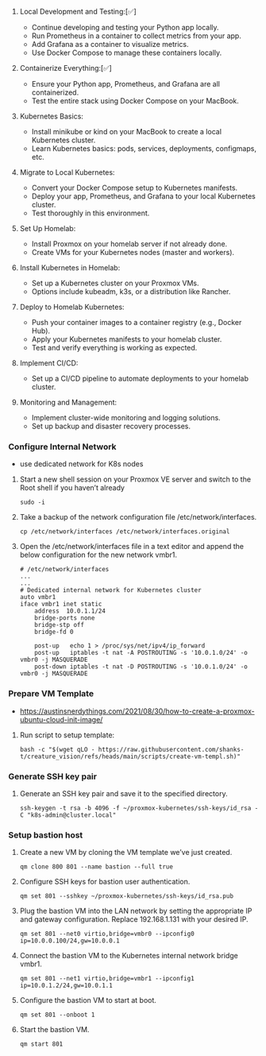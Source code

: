 1. Local Development and Testing:[✅]
   - Continue developing and testing your Python app locally.
   - Run Prometheus in a container to collect metrics from your app.
   - Add Grafana as a container to visualize metrics.
   - Use Docker Compose to manage these containers locally.

2. Containerize Everything:[✅]
   - Ensure your Python app, Prometheus, and Grafana are all containerized.
   - Test the entire stack using Docker Compose on your MacBook.

3. Kubernetes Basics:
   - Install minikube or kind on your MacBook to create a local Kubernetes cluster.
   - Learn Kubernetes basics: pods, services, deployments, configmaps, etc.

4. Migrate to Local Kubernetes:
   - Convert your Docker Compose setup to Kubernetes manifests.
   - Deploy your app, Prometheus, and Grafana to your local Kubernetes cluster.
   - Test thoroughly in this environment.

5. Set Up Homelab:
   - Install Proxmox on your homelab server if not already done.
   - Create VMs for your Kubernetes nodes (master and workers).

6. Install Kubernetes in Homelab:
   - Set up a Kubernetes cluster on your Proxmox VMs.
   - Options include kubeadm, k3s, or a distribution like Rancher.

7. Deploy to Homelab Kubernetes:
   - Push your container images to a container registry (e.g., Docker Hub).
   - Apply your Kubernetes manifests to your homelab cluster.
   - Test and verify everything is working as expected.

8. Implement CI/CD:
   - Set up a CI/CD pipeline to automate deployments to your homelab cluster.

9. Monitoring and Management:
   - Implement cluster-wide monitoring and logging solutions.
   - Set up backup and disaster recovery processes.

### Configure Internal Network
- use dedicated network for K8s nodes

1. Start a new shell session on your Proxmox VE server and switch to the Root shell if you haven’t already
    ```
    sudo -i
    ```
2. Take a backup of the network configuration file /etc/network/interfaces.
    ```
   cp /etc/network/interfaces /etc/network/interfaces.original
    ```
3. Open the /etc/network/interfaces file in a text editor and append the below configuration for the new network vmbr1.
    ```
   # /etc/network/interfaces
    ...
    ...
    # Dedicated internal network for Kubernetes cluster
    auto vmbr1
    iface vmbr1 inet static
        address  10.0.1.1/24
        bridge-ports none
        bridge-stp off
        bridge-fd 0

        post-up   echo 1 > /proc/sys/net/ipv4/ip_forward
        post-up   iptables -t nat -A POSTROUTING -s '10.0.1.0/24' -o vmbr0 -j MASQUERADE
        post-down iptables -t nat -D POSTROUTING -s '10.0.1.0/24' -o vmbr0 -j MASQUERADE
    ```

### Prepare VM Template
- https://austinsnerdythings.com/2021/08/30/how-to-create-a-proxmox-ubuntu-cloud-init-image/

1. Run script to setup template:
    ```
    bash -c "$(wget qLO - https://raw.githubusercontent.com/shanks-t/creature_vision/refs/heads/main/scripts/create-vm-templ.sh)"
    ```

### Generate SSH key pair

1. Generate an SSH key pair and save it to the specified directory.
    ```
    ssh-keygen -t rsa -b 4096 -f ~/proxmox-kubernetes/ssh-keys/id_rsa -C "k8s-admin@cluster.local"
    ```

### Setup bastion host

1. Create a new VM by cloning the VM template we’ve just created.
    ```
    qm clone 800 801 --name bastion --full true
    ```
2. Configure SSH keys for bastion user authentication.
    ```
    qm set 801 --sshkey ~/proxmox-kubernetes/ssh-keys/id_rsa.pub
    ```
3. Plug the bastion VM into the LAN network by setting the appropriate IP and gateway configuration. Replace 192.168.1.131 with your desired IP.
    ```
    qm set 801 --net0 virtio,bridge=vmbr0 --ipconfig0 ip=10.0.0.100/24,gw=10.0.0.1
    ```
4. Connect the bastion VM to the Kubernetes internal network bridge vmbr1.
    ```
    qm set 801 --net1 virtio,bridge=vmbr1 --ipconfig1 ip=10.0.1.2/24,gw=10.0.1.1
    ```
5. Configure the bastion VM to start at boot.
    ```
    qm set 801 --onboot 1
    ```
6. Start the bastion VM.
    ```
    qm start 801
    ```

